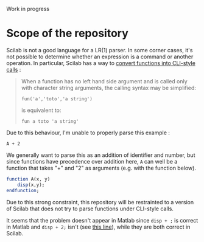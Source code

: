Work in progress

# Scope of the repository

Scilab is not a good language for a LR(1) parser. In some corner cases, it's not possible to determine whether an expression is a command or another operation. In particular, Scilab has a way to [convert functions into CLI-style calls](https://help.scilab.org/docs/2024.0.0/en_US/functions.html) :

>
> When a function has no left hand side argument and is called only with character string arguments, the calling syntax may be simplified:
> ```
> fun('a','toto','a string')
> ```
> is equivalent to:
> ```
> fun a toto 'a string'
> ```

Due to this behaviour, I'm unable to properly parse this example :
```
A + 2
```

We generally want to parse this as an addition of identifier and number, but since functions have precedence over addition here, `A` can well be a function that takes "+" and "2" as arguments (e.g. with the function below).

```scilab
function A(x, y)
    disp(x,y);
endfunction;
```

Due to this strong constraint, this repository will be restrainted to a version of Scilab that does not try to parse functions under CLI-style calls.

It seems that the problem doesn't appear in Matlab since `disp + ;` is correct in Matlab and `disp + 2;` isn't (see [this line](https://github.com/acristoffers/tree-sitter-matlab/blob/2825fb578325ac308945318881445a89ea06e0f6/src/scanner.c#L371)), while they are both correct in Scilab.
